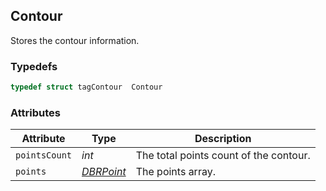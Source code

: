 ## Contour
Stores the contour information.

### Typedefs

```cpp
typedef struct tagContour  Contour
```  

### Attributes
  
| Attribute | Type | Description |
|---------- | ---- | ----------- |
| `pointsCount` |  *int* | The total points count of the contour. |
| `points` | *[DBRPoint](DBRPoint.md)* | The points array. |

